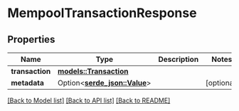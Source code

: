 # MempoolTransactionResponse

## Properties

Name | Type | Description | Notes
------------ | ------------- | ------------- | -------------
**transaction** | [**models::Transaction**](Transaction.md) |  | 
**metadata** | Option<[**serde_json::Value**](.md)> |  | [optional]

[[Back to Model list]](../README.md#documentation-for-models) [[Back to API list]](../README.md#documentation-for-api-endpoints) [[Back to README]](../README.md)


